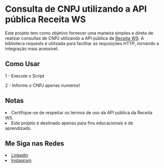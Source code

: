 # Consulta de CNPJ utilizando a API pública Receita WS

<p>Este projeto tem como objetivo fornecer uma maneira simples e direta de realizar consultas de CNPJ utilizando a API pública da <a href="https://receitaws.com.br/">Receita WS</a>. A biblioteca requests é utilizada para facilitar as requisições HTTP, tornando a integração mais acessível.</p>

<h2>Como Usar</h2>
<p>1 - Execute o Script</p>
<p>2 - Informe o CNPJ apenas numeros!</p>

<h2>Notas</h2>
<li>Certifique-se de respeitar os termos de uso da API pública da Receita WS.</li>
<li>Este projeto é destinado apenas para fins educacionais e de aprendizado.</li>

<h2>Me Siga nas Redes</h2>
<li><a href="www.linkedin.com/in/raul-lopes-9b17542a0">Linkedln</a></li>
<li><a href="https://www.instagram.com/eu.raullopes/">Instagram</a></li>
